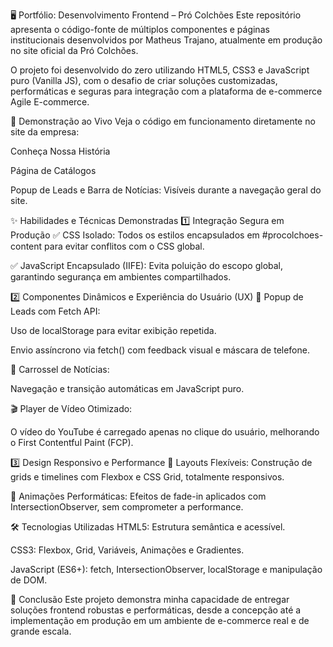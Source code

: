 🖥️ Portfólio: Desenvolvimento Frontend – Pró Colchões
Este repositório apresenta o código-fonte de múltiplos componentes e páginas institucionais desenvolvidos por Matheus Trajano, atualmente em produção no site oficial da Pró Colchões.

O projeto foi desenvolvido do zero utilizando HTML5, CSS3 e JavaScript puro (Vanilla JS), com o desafio de criar soluções customizadas, performáticas e seguras para integração com a plataforma de e-commerce Agile E-commerce.

🚀 Demonstração ao Vivo
Veja o código em funcionamento diretamente no site da empresa:

Conheça Nossa História

Página de Catálogos

Popup de Leads e Barra de Notícias: Visíveis durante a navegação geral do site.

✨ Habilidades e Técnicas Demonstradas
1️⃣ Integração Segura em Produção
✅ CSS Isolado: Todos os estilos encapsulados em #procolchoes-content para evitar conflitos com o CSS global.

✅ JavaScript Encapsulado (IIFE): Evita poluição do escopo global, garantindo segurança em ambientes compartilhados.

2️⃣ Componentes Dinâmicos e Experiência do Usuário (UX)
📨 Popup de Leads com Fetch API:

Uso de localStorage para evitar exibição repetida.

Envio assíncrono via fetch() com feedback visual e máscara de telefone.

📰 Carrossel de Notícias:

Navegação e transição automáticas em JavaScript puro.

🎬 Player de Vídeo Otimizado:

O vídeo do YouTube é carregado apenas no clique do usuário, melhorando o First Contentful Paint (FCP).

3️⃣ Design Responsivo e Performance
📱 Layouts Flexíveis: Construção de grids e timelines com Flexbox e CSS Grid, totalmente responsivos.

🎨 Animações Performáticas: Efeitos de fade-in aplicados com IntersectionObserver, sem comprometer a performance.

🛠️ Tecnologias Utilizadas
HTML5: Estrutura semântica e acessível.

CSS3: Flexbox, Grid, Variáveis, Animações e Gradientes.

JavaScript (ES6+): fetch, IntersectionObserver, localStorage e manipulação de DOM.

📌 Conclusão
Este projeto demonstra minha capacidade de entregar soluções frontend robustas e performáticas, desde a concepção até a implementação em produção em um ambiente de e-commerce real e de grande escala.


